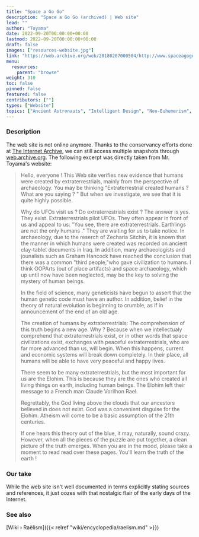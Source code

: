 ```yaml
---
title: "Space a Go Go"
description: "Space a Go Go (archived) | Web site"
lead: ""
author: "Toyama"
date: 2022-09-20T00:00:00+00:00
lastmod: 2022-09-20T00:00:00+00:00
draft: false
images: ["resources-website.jpg"]
link: "https://web.archive.org/web/20180207000504/http://www.spaceagogo.com/index.html"
menu:
  resources:
    parent: "browse"
weight: 310
toc: false
pinned: false
featured: false
contributors: [""]
types: ["Website"]
topics: ["Ancient Astronauts", "Intelligent Design", "Neo-Euhemerism", "Pyramids", "Raëlism"]
---
```


### Description

The web site is not online anymore. Thanks to the conservancy efforts done at [The Internet Archive](https://archive.org/), we can still access multiple snapshots through [web.archive.org](https://web.archive.org/web/20180207000504/http://www.spaceagogo.com/index.html). The following excerpt was directly taken from Mr. Toyama's website:

> Hello, everyone ! This Web site verifies new evidence that humans were created by extraterrestrials, mainly from the perspective of archaeology. You may be thinking "Extraterrestrial created humans ? What are you saying ? " But when we investigate, we see that it is quite highly possible.
>
> Why do UFOs visit us ? Do extraterrestrials exist ? The answer is yes. They exist. Extraterrestrials pilot UFOs. They often appear in front of us and appeal to us: "You see, there are extraterrestrials. Earthlings are not the only humans ." They are waiting for us to take notice. In archaeology, due to the reserch of Zecharia Sitchin, it is known that the manner in which humans were created was recorded on ancient clay-tablet documents in Iraq. In addition, many archaeologists and jounalists such as Graham Hancock have reached the conclusion that there was a common "third people,"who gave civilization to humans. I think OOPArts (out of place artifacts) and space archaeology, which up until now have been neglected, may be the key to solving the mystery of human beings.
>
> In the field of science, many geneticists have begun to assert that the human genetic code must have an author. In addition, belief in the theory of natural evolution is beginning to crumble, as if in announcement of the end of an old age.
>
> The creation of humans by extraterrestrials: The comprehension of this truth begins a new age. Why ? Because when we intellectualy comprehend that extraterrestrials exist, or in other words that space civilizations exist, exchanges with peaceful extraterrestrials, who are far more advanced than us, will begin. When this happens, current and economic systems will break down completely. In their place, all humans will be able to have very peaceful and happy lives.
>
> There seem to be many extraterrestrials, but the most important for us are the Elohim. This is because they are the ones who created all living things on earth, including human beings. The Elohim left their message to a French man Claude Vorilhon Rael.
>
> Regrettably, the God living above the clouds that our ancestors believed in does not exist. God was a convenient disguise for the Elohim. Atheism will come to be a basic assumption of the 21th centuries.
>
> If one hears this theory out of the blue, it may, naturally, sound crazy. However, when all the pieces of the puzzle are put together, a clean picture of the truth emerges. When you are in the mood, please take a moment to read read over these pages. You'll learn the truth of the earth !

### Our take

While the web site isn't well documented in terms explicitly stating sources and references, it just oozes with that nostalgic flair of the early days of the Internet.

### See also

[Wiki › Raëlism]({{< relref "wiki/encyclopedia/raelism.md" >}})</br>
